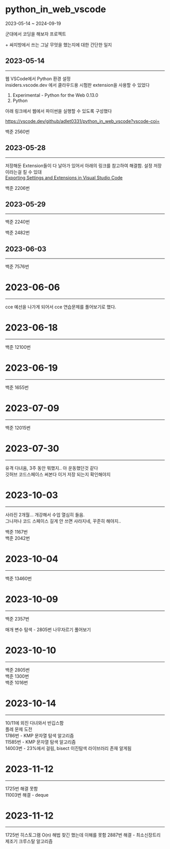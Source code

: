# python_in_web_vscode

2023-05-14 ~ 2024-09-19

군대에서 코딩을 해보자 프로젝트

\+ 싸지방에서 쓰는 그날 무엇을 했는지에 대한 간단한 일지

## 2023-05-14  
---
웹 VSCode에서 Python 환경 설정   
insiders.vscode.dev 에서 클라우드용 시험판 extension을 사용할 수 있었다

1. Experimental - Python for the Web  0.13.0  
2. Python

아래 링크에서 웹에서 파이썬을 실행할 수 있도록 구성했다

https://vscode.dev/github/adlet0331/python_in_web_vscode?vscode-coi=

백준 2560번

## 2023-05-28  
---
저장해둔 Extension들이 다 날아가 있어서 아래의 링크를 참고하여 해결함. 설정 저장이라는걸 킬 수 있대   
[Exporting Settings and Extensions in Visual Studio Code](https://bobbyhadz.com/blog/vscode-export-settings-and-extensions#exporting-settings-and-extensions-in-visual-studio-code)

백준 2206번

## 2023-05-29
---

백준 2240번

백준 2482번

## 2023-06-03
---

백준 7576번

# 2023-06-06
---

cce 예선을 나가게 되어서 cce 연습문제를 풀어보기로 했다.

# 2023-06-18
---

백준 12100번

# 2023-06-19
---

백준 1655번

# 2023-07-09
---

백준 12015번

# 2023-07-30
---
유격 다녀옴, 3주 동안 뭐했지.. 아 운동했던것 같다   
깃허브 코드스페이스 써본다 이거 저장 되는지 확인해야지

# 2023-10-03
---
사라진 2개월... 개강해서 수업 열심히 들음.   
그나저나 코드 스페이스 길게 안 쓰면 사라지네, 꾸준히 해야지..   

백준 1167번   
백준 2042번

# 2023-10-04
---

백준 13460번

# 2023-10-09
---

백준 2357번

매개 변수 탐색 - 2805번 나무자르기 풀어보기

# 2023-10-10
---

백준 2805번   
백준 1300번   
백준 1016번

# 2023-10-14
---

10/11에 외진 다녀와서 반깁스함   
플레 문제 도전   
1786번 - KMP 문자열 탐색 알고리즘   
11585번 - KMP 문자열 탐색 알고리즘   
14003번 - 23%에서 걸림, bisect 이진탐색 라이브러리 존재 알게됨   

# 2023-11-12
---
1725번 해결 못함   
11003번 해결 - deque   

# 2023-11-12
---
1725번 히스토그램 O(n) 해법 찾긴 했는데 이해를 못함
2887번 해결 - 최소신장트리 제조기 크루스탈 알고리즘
